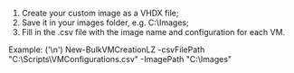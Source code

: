 1. Create your custom image as a VHDX file;
2. Save it in your images folder, e.g. C:\Images;
3. Fill in the .csv file with the image name and configuration for each VM.

Example:  ('\n')
New-BulkVMCreationLZ -csvFilePath "C:\Scripts\VMConfigurations.csv" -ImagePath "C:\Images"
